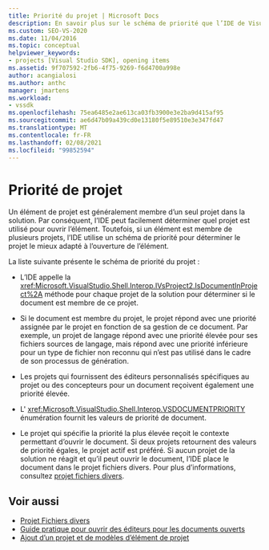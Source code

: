 ```yaml
---
title: Priorité du projet | Microsoft Docs
description: En savoir plus sur le schéma de priorité que l’IDE de Visual Studio utilise détermine le meilleur projet pour l’ouverture d’un élément si l’élément est membre de plusieurs projets.
ms.custom: SEO-VS-2020
ms.date: 11/04/2016
ms.topic: conceptual
helpviewer_keywords:
- projects [Visual Studio SDK], opening items
ms.assetid: 9f707592-2fb6-4f75-9269-f6d4700a998e
author: acangialosi
ms.author: anthc
manager: jmartens
ms.workload:
- vssdk
ms.openlocfilehash: 75ea6485e2ae613ca03fb3900e3e2ba9d415af95
ms.sourcegitcommit: ae6d47b09a439cd0e13180f5e89510e3e347fd47
ms.translationtype: MT
ms.contentlocale: fr-FR
ms.lasthandoff: 02/08/2021
ms.locfileid: "99852594"
---
```

# <a name="project-priority"></a>Priorité de projet
Un élément de projet est généralement membre d’un seul projet dans la solution. Par conséquent, l’IDE peut facilement déterminer quel projet est utilisé pour ouvrir l’élément. Toutefois, si un élément est membre de plusieurs projets, l’IDE utilise un schéma de priorité pour déterminer le projet le mieux adapté à l’ouverture de l’élément.

 La liste suivante présente le schéma de priorité du projet :

- L’IDE appelle la <xref:Microsoft.VisualStudio.Shell.Interop.IVsProject2.IsDocumentInProject%2A> méthode pour chaque projet de la solution pour déterminer si le document est membre de ce projet.

- Si le document est membre du projet, le projet répond avec une priorité assignée par le projet en fonction de sa gestion de ce document. Par exemple, un projet de langage répond avec une priorité élevée pour ses fichiers sources de langage, mais répond avec une priorité inférieure pour un type de fichier non reconnu qui n’est pas utilisé dans le cadre de son processus de génération.

- Les projets qui fournissent des éditeurs personnalisés spécifiques au projet ou des concepteurs pour un document reçoivent également une priorité élevée.

- L' <xref:Microsoft.VisualStudio.Shell.Interop.VSDOCUMENTPRIORITY> énumération fournit les valeurs de priorité de document.

- Le projet qui spécifie la priorité la plus élevée reçoit le contexte permettant d’ouvrir le document. Si deux projets retournent des valeurs de priorité égales, le projet actif est préféré. Si aucun projet de la solution ne réagit et qu’il peut ouvrir le document, l’IDE place le document dans le projet fichiers divers. Pour plus d’informations, consultez [projet fichiers divers](../../extensibility/internals/miscellaneous-files-project.md).

## <a name="see-also"></a>Voir aussi
- [Projet Fichiers divers](../../extensibility/internals/miscellaneous-files-project.md)
- [Guide pratique pour ouvrir des éditeurs pour les documents ouverts](../../extensibility/how-to-open-editors-for-open-documents.md)
- [Ajout d’un projet et de modèles d’élément de projet](../../extensibility/internals/adding-project-and-project-item-templates.md)
